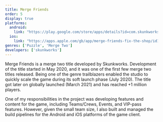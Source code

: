 ```yaml
---
title: Merge Friends
order: 5
display: true
platforms:
  android:
    link: "https://play.google.com/store/apps/details?id=com.skunkworksgames.mergefriends"
  ios:
    link: "https://apps.apple.com/gb/app/merge-friends-fix-the-shop/id1520374873" 
genres: ['Puzzle', 'Merge Two']
developers: ['skunkworks']
---
```

Merge Friends is a merge two title developed by Skunkworks. Development of the title started in May 2020, and it was one of the first few merge two titles released. Being one of the genre trailblazers enabled the studio to quickly scale the game during its soft launch phase (July 2020). The title got later on globally launched (March 2021) and has reached +1 million players.

One of my responsibilities in the project was developing features and content for the game, including Teams/Crews, Events, and VIP-pass features. However, given the small team size, I also built and managed the build pipelines for the Android and iOS platforms of the game client.